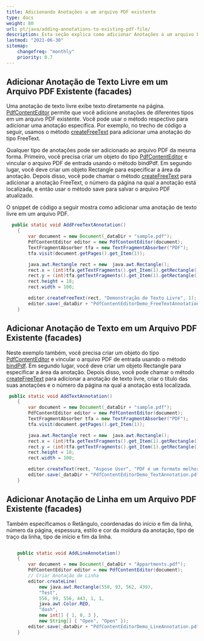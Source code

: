 ```yaml
---
title: Adicionando Anotações a um arquivo PDF existente
type: docs
weight: 80
url: pt/java/adding-annotations-to-existing-pdf-file/
description: Esta seção explica como adicionar Anotações a um arquivo PDF existente com Aspose.PDF Facades.
lastmod: "2021-06-30"
sitemap:
    changefreq: "monthly"
    priority: 0.7
---
```


## Adicionar Anotação de Texto Livre em um Arquivo PDF Existente (facades)

Uma anotação de texto livre exibe texto diretamente na página. [PdfContentEditor](https://reference.aspose.com/pdf/java/com.aspose.pdf.facades/PdfContentEditor) permite que você adicione anotações de diferentes tipos em um arquivo PDF existente. Você pode usar o método respectivo para adicionar uma anotação específica. Por exemplo, no trecho de código a seguir, usamos o método [createFreeText](https://reference.aspose.com/pdf/java/com.aspose.pdf.facades/PdfContentEditor#createFreeText-java.awt.Rectangle-java.lang.String-int-) para adicionar uma anotação do tipo FreeText.

Qualquer tipo de anotações pode ser adicionado ao arquivo PDF da mesma forma.
 Primeiro, você precisa criar um objeto do tipo [PdfContentEditor](https://reference.aspose.com/pdf/java/com.aspose.pdf.facades/PdfContentEditor) e vincular o arquivo PDF de entrada usando o método bindPdf. Em segundo lugar, você deve criar um objeto Rectangle para especificar a área da anotação. Depois disso, você pode chamar o método [createFreeText](https://reference.aspose.com/pdf/java/com.aspose.pdf.facades/PdfContentEditor#createFreeText-java.awt.Rectangle-java.lang.String-int-) para adicionar a anotação FreeText, o número da página na qual a anotação está localizada, e então usar o método save para salvar o arquivo PDF atualizado.

O snippet de código a seguir mostra como adicionar uma anotação de texto livre em um arquivo PDF.

```java
  public static void AddFreeTextAnnotation()
    {
        var document = new Document(_dataDir + "sample.pdf");
        PdfContentEditor editor = new PdfContentEditor(document);
        TextFragmentAbsorber tfa = new TextFragmentAbsorber("PDF");
        tfa.visit(document.getPages().get_Item(1));

        java.awt.Rectangle rect = new  java.awt.Rectangle();
        rect.x = (int)tfa.getTextFragments().get_Item(1).getRectangle().getLLX();
        rect.y = (int)tfa.getTextFragments().get_Item(1).getRectangle().getURY() + 5;
        rect.height = 18;
        rect.width = 100;        

        editor.createFreeText(rect, "Demonstração de Texto Livre", 1); // o último parâmetro é o número da página
        editor.save(_dataDir + "PdfContentEditorDemo_FreeTextAnnotation.pdf");
    }
```

## Adicionar Anotação de Texto em um Arquivo PDF Existente (facades)

Neste exemplo também, você precisa criar um objeto do tipo [PdfContentEditor](https://reference.aspose.com/pdf/java/com.aspose.pdf.facades/PdfContentEditor) e vincular o arquivo PDF de entrada usando o método [bindPdf](https://reference.aspose.com/pdf/java/com.aspose.pdf.facades/PdfContentEditor#bindPdf-java.lang.String-). Em segundo lugar, você deve criar um objeto Rectangle para especificar a área da anotação. Depois disso, você pode chamar o método [createFreeText](https://reference.aspose.com/pdf/java/com.aspose.pdf.facades/PdfContentEditor#createFreeText-java.awt.Rectangle-java.lang.String-int-) para adicionar a anotação de texto livre, criar o título das suas anotações e o número da página na qual a anotação está localizada.

```java
 public static void AddTextAnnotation()
    {
        var document = new Document(_dataDir + "sample.pdf");
        PdfContentEditor editor = new PdfContentEditor(document);
        TextFragmentAbsorber tfa = new TextFragmentAbsorber("PDF");
        tfa.visit(document.getPages().get_Item(1));

        java.awt.Rectangle rect = new  java.awt.Rectangle();
        rect.x = (int)tfa.getTextFragments().get_Item(1).getRectangle().getLLX();
        rect.y = (int)tfa.getTextFragments().get_Item(1).getRectangle().getURY() + 5;
        rect.height = 18;
        rect.width = 100;        

        editor.createText(rect, "Aspose User", "PDF é um formato melhor para documentos modernos", false, "Key", 1);
        editor.save(_dataDir + "PdfContentEditorDemo_TextAnnotation.pdf");
    }
```


## Adicionar Anotação de Linha em um Arquivo PDF Existente (facades)

Também especificamos o Retângulo, coordenadas do início e fim da linha, número da página, espessura, estilo e cor da moldura da anotação, tipo de traço da linha, tipo de início e fim da linha.

```java

    public static void AddLineAnnotation()
    {
        var document = new Document(_dataDir + "Appartments.pdf");
        PdfContentEditor editor = new PdfContentEditor(document);
        // Criar Anotação de Linha
        editor.createLine(
            new java.awt.Rectangle(550, 93, 562, 439),
            "Test",
            556, 99, 556, 443, 1, 1,
            java.awt.Color.RED,
            "dash",
            new int[] { 1, 0, 3 },
            new String[] { "Open", "Open" });
        editor.save(_dataDir + "PdfContentEditorDemo_LineAnnotation.pdf");
    }
```
